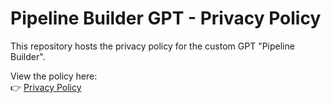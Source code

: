 # Pipeline Builder GPT - Privacy Policy

This repository hosts the privacy policy for the custom GPT "Pipeline Builder".

View the policy here:  
👉 [Privacy Policy](https://dislam7991.github.io/pipeline-builder-policy/privacy-policy)
